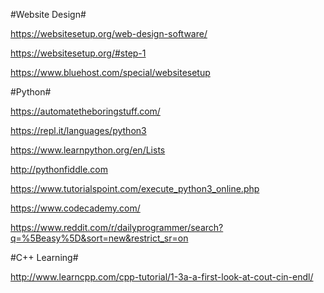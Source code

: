 #Website Design#

https://websitesetup.org/web-design-software/

https://websitesetup.org/#step-1

https://www.bluehost.com/special/websitesetup

#Python#

https://automatetheboringstuff.com/

https://repl.it/languages/python3

https://www.learnpython.org/en/Lists

http://pythonfiddle.com

https://www.tutorialspoint.com/execute_python3_online.php

https://www.codecademy.com/

https://www.reddit.com/r/dailyprogrammer/search?q=%5Beasy%5D&sort=new&restrict_sr=on

#C++ Learning#

http://www.learncpp.com/cpp-tutorial/1-3a-a-first-look-at-cout-cin-endl/
